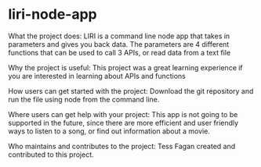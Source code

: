 # liri-node-app

What the project does:
LIRI is a command line node app that takes in parameters and gives you back data.
The parameters are 4 different functions that can be used to call 3 APIs, or read data from a text file

Why the project is useful:
This project was a great learning experience if you are interested in learning about APIs and functions

How users can get started with the project:
Download the git repository and run the file using node from the command line.

Where users can get help with your project:
This app is not going to be supported in the future, since there are more efficient and user friendly ways to listen to a song, or find out information about a movie.

Who maintains and contributes to the project:
Tess Fagan created and contributed to this project.